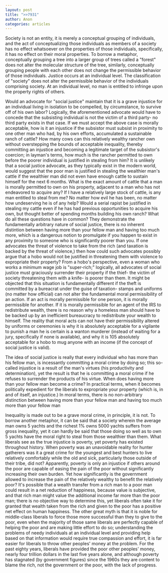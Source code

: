 ```yaml
---
layout: post
title: ">>7931"
author: Anon
categories: articles
---
```


Society is not an entity, it is merely a conceptual grouping of individuals, and the act of conceptualizing those individuals as members of a society has no effect whatsoever on the properties of those individuals, specifically, it has no effect on their moral properties. To borrow a metaphor, conceptually grouping a tree into a larger group of trees called a "forest" does not alter the molecular structure of the tree, similarly, conceptually grouping people with each other does not change the permissible behavior of those individuals. Justice occurs at an individual level. The classification of "society" does not alter the permissible behavior of the individuals comprising society. At an individual level, no man is entitled to infringe upon the property rights of others.  

Would an advocate for "social justice" maintain that it is a grave injustice for an individual living in isolation to be compelled, by circumstance, to survive off of his own labor? Logically, the aforementioned advocate would have to concede that the subsisting individual is not the victim of a third party- no third party exists in that case. If we must accept the above case is morally acceptable, how is it an injustice if the subsistor must subsist in proximity to one other man who had, by his own efforts, accumulated a sustainable ranch of cattle? How many cows can this relatively wealthy rancher own without overstepping the bounds of acceptable inequality, thereby committing an injustice and becoming a legitimate target of the subsistor's coercion; in layman's terms, how much is the rancher permitted to own before the poorer individual is justified in stealing from him? It is unlikely that a social justice advocate, as they typically exist in the modern world, would suggest that the poor man is justified in stealing the wealthier man's cattle if the wealthier man did not even have enough cattle to sustain himself for the next 6 months. What is the exact amount of cattle that a man is morally permitted to own on his property, adjacent to a man who has not endeavored to acquire any? If I have a relatively large stock of cattle, is any man entitled to steal from me? No matter how evil he has been, no matter how undeserving he is of any help? Would a serial rapist be justified in stealing my cattle even if he has had previous opportunities to acquire his own, but thought better of spending months building his own ranch? What do all these questions have in common? They demonstrate the fundamentally arbitrary nature of social justice, there is no inherent distintion between having more than your fellow man and having too much more, which is a dangerous notion to promulgate if you happen to exist in any proximity to someone who is significantly poorer than you. If one advocates the threat of violence to take from the rich (and taxation is backed by the threat of violence,) then how could such advocates possibly argue that a hobo would not be justified in threatening them with violence to expropriate their property? From a hobo's perspective, even a woman who works a minimum wage job is "super-rich;" logically, all advocates of social justice must graciously surrender their property if the thief- the victim of society threatening them with a knife- is poorer than them. It might be objected that this situation is fundamentally different if the theft is committed by a bureacrat under the guise of taxation- stamps and uniforms (no matter how official) can not alter the fundamental moral permissibility of an action. If an act is morally permissible for one person, it is morally permissible for another. If it is morally permissible for an agent of the IRS to redistribute wealth, there is no reason why a homeless man should have to be backed up by an inefficient bureaucracy to redistribute your wealth to himself. The reality that moral acts can not have their permissibility altered by uniforms or ceremonies is why it is absolutely acceptable for a vigilante to punish a man he is certain is a wanton murderer (instead of waiting for a jury, specifically if none is available), and why it is 105 absolutely acceptable for a hobo to mug anyone with an income (if the concept of social justice is valid).

The idea of social justice is really that every individual who has more than his fellow man, is incessantly committing a moral crime by doing so; this so-called injustice is a result of the man's virtues (his productivity and determination), yet the result is that he is committing a moral crime if he refuses to surrender the products of his virtue. When does having more than your fellow man become a crime? In practical terms, when it becomes politically expedient for the liberals to expropriate your property (which is, in and of itself, an injustice.) In moral terms, there is no non-arbitrary distinction between having more than your fellow man and having too much more than your fellow man 

Inequality is made out to be a grave moral crime, in principle, it is not. To borrow another metaphor, it can be said that a society wherein the average man owns 5 yachts and the richest 1% owns 5000 yachts suffers from gross inequality, yet it can hardly be said that those doing so well as to own 5 yachts have the moral right to steal from those wealthier than them. What liberals see as the true injustice is poverty, yet poverty has existed throughout history. When poverty was an unavoidable reality for hunter gatherers was it a great crime for the youngest and best hunters to live relatively comfortably while the old and sick, particularly those outside of their tribe, did not? Apparently, poverty is only an injustice if others around the poor are capable of easing the pain of the poor without significantly increasing their own burden. Yet how significantly is the government allowed to increase the pain of the relatively wealthy to benefit the relatively poor? It's possible that a wealth transfer from a rich man to a poor man could result in a net reduction of happiness, because value is subjective, and that rich man might value the additional income far more than the poor man; there is no objective way to determine this, yet liberals often take it for granted that wealth taken from the rich and given to the poor has a positive net effect on human happiness. The other great myth is that it is noble for middle-class liberals to force those more successful than they to give to the poor, even when the majority of those same liberals are perfectly capable of helping the poor and are making little effort to do so; understanding the problems of needy individuals at an individual level and providing help based on that information would require true compassion and effort, it is far easier for liberals to throw other peoples' money at the problem. For the past eighty years, liberals have provided the poor other peoples' money, nearly four trillion dollars in the last five years alone, and although poverty has stagnated (by government figures) since the 1960s they are content to blame the rich, not the government or the poor, with the lack of progress.
